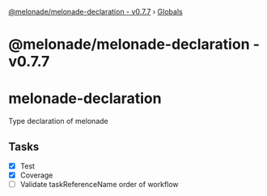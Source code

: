 [@melonade/melonade-declaration - v0.7.7](README.md) › [Globals](globals.md)

# @melonade/melonade-declaration - v0.7.7

# melonade-declaration

Type declaration of melonade

## Tasks

- [x] Test
- [x] Coverage
- [ ] Validate taskReferenceName order of workflow
